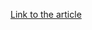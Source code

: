 [Link to the article](https://web.archive.org/web/20140428201836/http://www.fireeye.com/blog/technical/malware-research/2010/03/black-energy-crypto.html)
